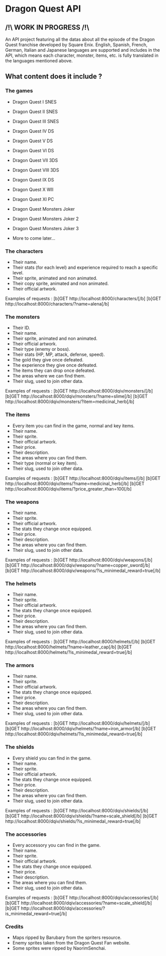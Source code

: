 # Dragon Quest API

## /!\ WORK IN PROGRESS /!\

An API project featuring all the datas about all the episode of the Dragon Quest franchise developed by Square Enix.
English, Spanish, French, German, Italian and Japanese languages are supported and includes in the API, which means each character, monster, items, etc. is fully translated in the languages mentioned above.

## What content does it include ?

### The games

- Dragon Quest I SNES
- Dragon Quest II SNES
- Dragon Quest III SNES
- Dragon Quest IV DS 
- Dragon Quest V DS
- Dragon Quest VI DS 
- Dragon Quest VII 3DS
- Dragon Quest VIII 3DS
- Dragon Quest IX DS
- Dragon Quest X WII
- Dragon Quest XI PC

- Dragon Quest Monsters Joker
- Dragon Quest Monsters Joker 2
- Dragon Quest Monsters Joker 3
- More to come later...

### The characters

- Their name.
- Their stats (for each level) and experience required to reach a specific level.
- Their sprite, animated and non animated.
- Their copy sprite, animated and non animated.
- Their official artwork.

Examples of requests :
[b]GET http://localhost:8000/characters/[/b]
[b]GET http://localhost:8000/characters/?name=alena[/b]

### The monsters

- Their ID.
- Their name.
- Their sprite, animated and non animated.
- Their official artwork.
- Their type (enemy or boss).
- Their stats (HP, MP, attack, defense, speed).
- The gold they give once defeated.
- The experience they give once defeated.
- The items they can drop once defeated.
- The areas where we can find them.
- Their slug, used to join other data.

Examples of requests :
[b]GET http://localhost:8000/dqiv/monsters/[/b]
[b]GET http://localhost:8000/dqiv/monsters/?name=slime[/b]
[b]GET http://localhost:8000/dqiv/monsters/?item=medicinal_herb[/b]

### The items

- Every item you can find in the game, normal and key items.
- Their name.
- Their sprite.
- Their official artwork.
- Their price.
- Their description.
- The areas where you can find them.
- Their type (normal or key item).
- Their slug, used to join other data.

Examples of requests :
[b]GET http://localhost:8000/dqiv/items/[/b]
[b]GET http://localhost:8000/dqiv/items/?name=medicinal_herb[/b]
[b]GET http://localhost:8000/dqiv/items/?price_greater_than=100[/b]

### The weapons

- Their name.
- Their sprite.
- Their official artwork.
- The stats they change once equipped.
- Their price.
- Their description.
- The areas where you can find them.
- Their slug, used to join other data.

Examples of requests :
[b]GET http://localhost:8000/dqiv/weapons/[/b]
[b]GET http://localhost:8000/dqiv/weapons/?name=copper_sword[/b]
[b]GET http://localhost:8000/dqiv/weapons/?is_minimedal_reward=true[/b]

### The helmets

- Their name.
- Their sprite.
- Their official artwork.
- The stats they change once equipped.
- Their price.
- Their description.
- The areas where you can find them.
- Their slug, used to join other data.

Examples of requests :
[b]GET http://localhost:8000/helmets/[/b]
[b]GET http://localhost:8000/helmets/?name=leather_cap[/b]
[b]GET http://localhost:8000/helmets/?is_minimedal_reward=true[/b]

### The armors

- Their name.
- Their sprite.
- Their official artwork.
- The stats they change once equipped.
- Their price.
- Their description.
- The areas where you can find them.
- Their slug, used to join other data.

Examples of requests :
[b]GET http://localhost:8000/dqiv/helmets/[/b]
[b]GET http://localhost:8000/dqiv/helmets/?name=iron_armor[/b]
[b]GET http://localhost:8000/dqiv/helmets/?is_minimedal_reward=true[/b]

### The shields

- Every shield you can find in the game.
- Their name.
- Their sprite.
- Their official artwork.
- The stats they change once equipped.
- Their price.
- Their description.
- The areas where you can find them.
- Their slug, used to join other data.

Examples of requests :
[b]GET http://localhost:8000/dqiv/shields/[/b]
[b]GET http://localhost:8000/dqiv/shields/?name=scale_shield[/b]
[b]GET http://localhost:8000/dqiv/shields/?is_minimedal_reward=true[/b]

### The accessories

- Every accessory you can find in the game.
- Their name.
- Their sprite.
- Their official artwork.
- The stats they change once equipped.
- Their price.
- Their description.
- The areas where you can find them.
- Their slug, used to join other data.

Examples of requests :
[b]GET http://localhost:8000/dqiv/accessories/[/b]
[b]GET http://localhost:8000/dqiv/accessories/?name=scale_shield[/b]
[b]GET http://localhost:8000/dqiv/accessories/?is_minimedal_reward=true[/b]

### Credits

- Maps ripped by Barubary from the spriters resource.
- Enemy sprites taken from the Dragon Quest Fan website.
- Some sprites were ripped by NaorimSenchai.
